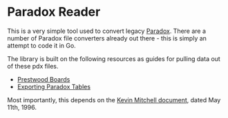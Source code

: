 # Paradox Reader

This is a very simple tool used to convert legacy [Paradox](https://en.wikipedia.org/wiki/Paradox_(database)).  There are a number of Paradox file converters already out there - this is simply an attempt to code it in Go.

The library is built on the following resources as guides for pulling data out of these pdx files.  

* [Prestwood Boards](https://www.prestwoodboards.com/ASPSuite/kb/document_view.asp?qid=100060)
* [Exporting Paradox Tables](http://www.wpuniverse.com/vb/archive/index.php/t-6093.html?s=0b1583bd381106fac6c2b627dbd13e21)

Most importantly, this depends on the [Kevin Mitchell document](https://www.google.com/url?sa=t&rct=j&q=&esrc=s&source=web&cd=2&ved=0ahUKEwj6mKLu383WAhUG9WMKHbpyC4cQFgguMAE&url=http%3A%2F%2Fwww.moon-soft.com%2Fprogram%2Fformat%2Fdata%2Fparadox.rtf&usg=AFQjCNEoGW5GoPVWD1f93sdpbiShZWo1Zw), dated May 11th, 1996.  
